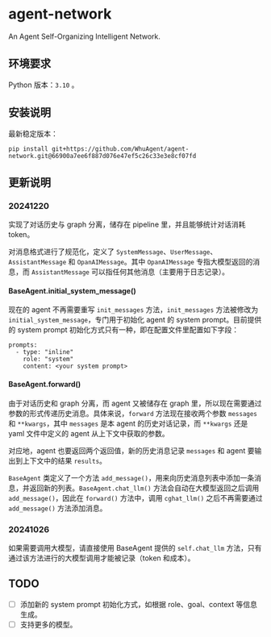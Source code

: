 # agent-network
An Agent Self-Organizing Intelligent Network.

## 环境要求

Python 版本：`3.10` 。


## 安装说明

最新稳定版本：

```
pip install git+https://github.com/WhuAgent/agent-network.git@66900a7ee6f887d076e47ef5c26c33e3e8cf07fd
```

## 更新说明

### 20241220

实现了对话历史与 graph 分离，储存在 pipeline 里，并且能够统计对话消耗 token。

对消息格式进行了规范化，定义了 `SystemMessage`、`UserMessage`、`AssistantMessage` 和 `OpanAIMessage`。其中 `OpanAIMessage` 专指大模型返回的消息，而 `AssistantMessage` 可以指任何其他消息（主要用于日志记录）。

#### BaseAgent.initial_system_message()

现在的 agent 不再需要重写 `init_messages` 方法，`init_messages` 方法被修改为 `initial_system_message`，专门用于初始化 agent 的 system prompt。目前提供的 system prompt 初始化方式只有一种，即在配置文件里配置如下字段：

```
prompts:
  - type: "inline"
    role: "system"
    content: <your system prompt>
```

#### BaseAgent.forward()

由于对话历史和 graph 分离，而 agent 又被储存在 graph 里，所以现在需要通过参数的形式传递历史消息。具体来说，`forward` 方法现在接收两个参数 `messages` 和 `**kwargs`，其中 `messages` 是本 agent 的历史对话记录，而 `**kwargs` 还是 yaml 文件中定义的 agent 从上下文中获取的参数。

对应地，agent 也要返回两个返回值，新的历史消息记录 `messages` 和 agent 要输出到上下文中的结果 `results`。

`BaseAgent` 类定义了一个方法 `add_message()`，用来向历史消息列表中添加一条消息，并返回新的列表。`BaseAgent.chat_llm()` 方法会自动在大模型返回之后调用 `add_message()`，因此在 `forward()` 方法中，调用 `cghat_llm()` 之后不再需要通过 `add_message()` 方法添加消息。

### 20241026

如果需要调用大模型，请直接使用 BaseAgent 提供的 `self.chat_llm` 方法，只有通过该方法进行的大模型调用才能被记录（token 和成本）。

## TODO

- [ ] 添加新的 system prompt 初始化方式，如根据 role、goal、context 等信息生成。
- [ ] 支持更多的模型。